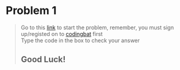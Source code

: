 # Problem 1
> Go to this [link](https://codingbat.com/prob/p154669) to start the problem, remember, you must sign up/registed on to [codingbat](http://codingbat.com/java) first     
> Type the code in the box to check your answer   
> ## Good Luck!
 
